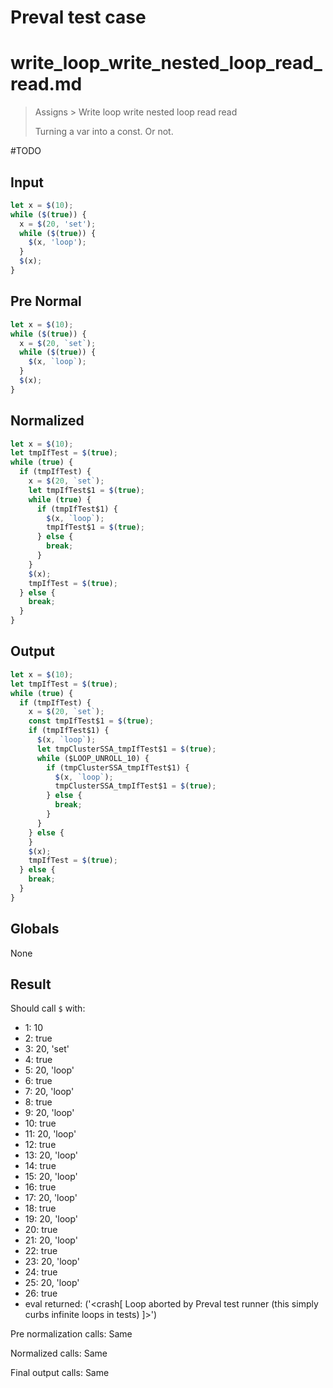 # Preval test case

# write_loop_write_nested_loop_read_read.md

> Assigns > Write loop write nested loop read read
>
> Turning a var into a const. Or not.

#TODO

## Input

`````js filename=intro
let x = $(10);
while ($(true)) {
  x = $(20, 'set');
  while ($(true)) {
    $(x, 'loop');
  }
  $(x);
}
`````

## Pre Normal

`````js filename=intro
let x = $(10);
while ($(true)) {
  x = $(20, `set`);
  while ($(true)) {
    $(x, `loop`);
  }
  $(x);
}
`````

## Normalized

`````js filename=intro
let x = $(10);
let tmpIfTest = $(true);
while (true) {
  if (tmpIfTest) {
    x = $(20, `set`);
    let tmpIfTest$1 = $(true);
    while (true) {
      if (tmpIfTest$1) {
        $(x, `loop`);
        tmpIfTest$1 = $(true);
      } else {
        break;
      }
    }
    $(x);
    tmpIfTest = $(true);
  } else {
    break;
  }
}
`````

## Output

`````js filename=intro
let x = $(10);
let tmpIfTest = $(true);
while (true) {
  if (tmpIfTest) {
    x = $(20, `set`);
    const tmpIfTest$1 = $(true);
    if (tmpIfTest$1) {
      $(x, `loop`);
      let tmpClusterSSA_tmpIfTest$1 = $(true);
      while ($LOOP_UNROLL_10) {
        if (tmpClusterSSA_tmpIfTest$1) {
          $(x, `loop`);
          tmpClusterSSA_tmpIfTest$1 = $(true);
        } else {
          break;
        }
      }
    } else {
    }
    $(x);
    tmpIfTest = $(true);
  } else {
    break;
  }
}
`````

## Globals

None

## Result

Should call `$` with:
 - 1: 10
 - 2: true
 - 3: 20, 'set'
 - 4: true
 - 5: 20, 'loop'
 - 6: true
 - 7: 20, 'loop'
 - 8: true
 - 9: 20, 'loop'
 - 10: true
 - 11: 20, 'loop'
 - 12: true
 - 13: 20, 'loop'
 - 14: true
 - 15: 20, 'loop'
 - 16: true
 - 17: 20, 'loop'
 - 18: true
 - 19: 20, 'loop'
 - 20: true
 - 21: 20, 'loop'
 - 22: true
 - 23: 20, 'loop'
 - 24: true
 - 25: 20, 'loop'
 - 26: true
 - eval returned: ('<crash[ Loop aborted by Preval test runner (this simply curbs infinite loops in tests) ]>')

Pre normalization calls: Same

Normalized calls: Same

Final output calls: Same
